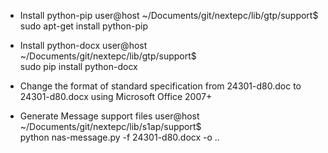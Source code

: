 
* Install python-pip
user@host ~/Documents/git/nextepc/lib/gtp/support$ \
    sudo apt-get install python-pip

* Install python-docx
user@host ~/Documents/git/nextepc/lib/gtp/support$ \
    sudo pip install python-docx

* Change the format of standard specification 
  from 24301-d80.doc to 24301-d80.docx 
  using Microsoft Office 2007+

* Generate Message support files
user@host ~/Documents/git/nextepc/lib/s1ap/support$ \
    python nas-message.py -f 24301-d80.docx -o ..
